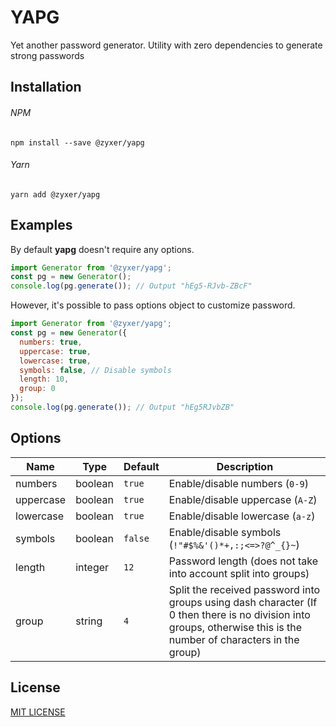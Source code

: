 # YAPG

Yet another password generator. 
Utility with zero dependencies to generate strong passwords

## Installation

###### NPM
`npm install --save @zyxer/yapg`

###### Yarn
`yarn add @zyxer/yapg`

## Examples

By default **yapg** doesn't require any options.

```javascript
import Generator from '@zyxer/yapg';
const pg = new Generator();
console.log(pg.generate()); // Output "hEg5-RJvb-ZBcF"
```

However, it's possible to pass options object to customize password.

```javascript
import Generator from '@zyxer/yapg';
const pg = new Generator({
  numbers: true,
  uppercase: true,
  lowercase: true,
  symbols: false, // Disable symbols
  length: 10,
  group: 0
});
console.log(pg.generate()); // Output "hEg5RJvbZB"
```

## Options

| Name      | Type    | Default | Description                                                                                                                                               |
|-----------|---------|---------|-----------------------------------------------------------------------------------------------------------------------------------------------------------|
| numbers   | boolean | `true`  | Enable/disable numbers (`0-9`)                                                                                                                            |
| uppercase | boolean | `true`  | Enable/disable uppercase (`A-Z`)                                                                                                                          |
| lowercase | boolean | `true`  | Enable/disable lowercase (`a-z`)                                                                                                                          |
| symbols   | boolean | `false` | Enable/disable symbols (`!"#$%&'()*+,:;<=>?@^_{}~`)                                                                                                       |
| length    | integer | `12`    | Password length (does not take into account split into groups)                                                                                            |
| group     | string  | `4`     | Split the received password into groups using dash character (If 0 then there is no division into groups, otherwise this is the number of characters in the group) |

## License
[MIT LICENSE](https://github.com/imzyxer/yapg/blob/master/LICENSE)
